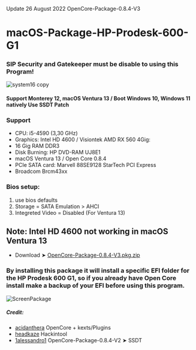 Update 26 August 2022 OpenCore-Package-0.8.4-V3

# macOS-Package-HP-Prodesk-600-G1

### SIP Security and Gatekeeper must be disable to using this Program!

![system16 copy](https://user-images.githubusercontent.com/6248794/136391545-6f86a804-d7c2-4f4c-bc25-87fb8583bbce.png)
#### Support Monterey 12, macOS Ventura 13 / Boot Windows 10, Windows 11 natively Use SSDT Patch


### Support  
- CPU: i5-4590 (3,30 GHz)
- Graphics: Intel HD 4600 / Visiontek AMD RX 560 4Gig: 
- 16 Gig RAM  DDR3
- Disk Burning: HP DVD-RAM UJ8E1
- macOS Ventura 13 / Open Core 0.8.4
- PCIe SATA card: Marvell 88SE9128 StarTech PCI Express
- Broadcom Brcm43xx

### Bios setup:
1. use bios defaults
2. Storage = SATA Emulation > AHCI
3. Integreted Video = Disabled (For Ventura 13)

## Note: Intel HD 4600 not working in macOS Ventura 13


- Download ➤ [OpenCore-Package-0.8.4-V3.pkg.zip](https://github.com/chris1111/macOS-Package-HP-Prodesk-600-G1/raw/main/OpenCore-Package-0.8.4-V3.pkg.zip)

### By installing this package it will install a specific EFI folder for the HP Prodesk 600 G1, so if you already have Open Core install make a backup of your EFI before using this program.

![ScreenPackage](https://user-images.githubusercontent.com/6248794/136392209-5d980241-3603-420b-b60e-24f60b99e322.png)

##### Credit:
- [acidanthera](https://github.com/acidanthera) OpenCore + kexts/Plugins
- [headkaze](https://github.com/headkaze) Hackintool
- [1alessandro1](https://github.com/1alessandro1/HP-Prodesk-600-G1-SFF-macOS) OpenCore-Package-0.8.4-V2 ➤ SSDT

